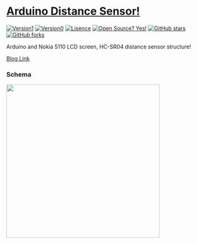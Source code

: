 # [Arduino Distance Sensor!](https://projedefteri.com/blog/arduino-mesafe-sensoru-yapimi/)

[![Version1](https://img.shields.io/badge/Release-Version-green.svg?style=flat-square)](https://github.com/yunusemreaydinli/ArduinoDistanceSensor) [![Version0](https://api.travis-ci.org/dwyl/esta.svg?branch=master&status=passed)](https://github.com/yunusemreaydinli/ArduinoDistanceSensor)
[![Lisence](https://img.shields.io/hexpm/l/apa?label=License)](https://github.com/yunusemreaydinli/ArduinoDistanceSensor/blob/master/LICENSE)
[![Open Source? Yes!](https://badgen.net/badge/Open%20Source%20%3F/Yes%21/blue?icon=github)](https://github.com/yunusemreaydinli/CMD_Bank_System/)
[![GitHub stars](https://img.shields.io/github/stars/yunusemreaydinli/ArduinoDistanceSensor.svg?style=social&label=Star&maxAge=2592000)](https://GitHub.com/yunusemreaydinli/ArduinoDistanceSensor/stargazers/)
[![GitHub forks](https://img.shields.io/github/forks/yunusemreaydinli/ArduinoDistanceSensor.svg?style=social&label=Fork&maxAge=2592000)](https://GitHub.com/yunusemreaydinli/ArduinoDistanceSensor/network/)

Arduino and Nokia 5110 LCD screen, HC-SR04 distance sensor structure!

[Blog Link](https://projedefteri.com/blog/arduino-mesafe-sensoru-yapimi/)

### Schema
<img src="https://projedefteri.com/img/arduino-mesafe-sensoru-semasi.png" width="400" height="400">
